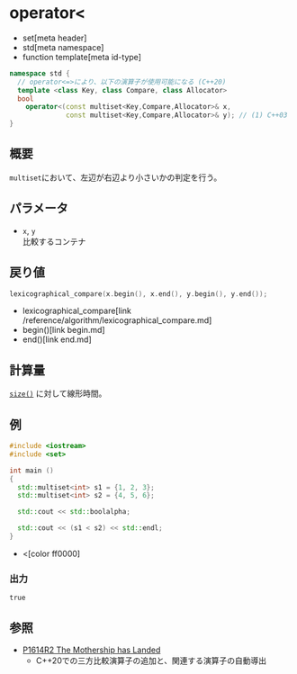 # operator<
* set[meta header]
* std[meta namespace]
* function template[meta id-type]

```cpp
namespace std {
  // operator<=>により、以下の演算子が使用可能になる (C++20)
  template <class Key, class Compare, class Allocator>
  bool
    operator<(const multiset<Key,Compare,Allocator>& x,
              const multiset<Key,Compare,Allocator>& y); // (1) C++03
}
```

## 概要
`multiset`において、左辺が右辺より小さいかの判定を行う。


## パラメータ
- `x`, `y`<br/>
比較するコンテナ


## 戻り値
```cpp
lexicographical_compare(x.begin(), x.end(), y.begin(), y.end());
```
* lexicographical_compare[link /reference/algorithm/lexicographical_compare.md]
* begin()[link begin.md]
* end()[link end.md]


## 計算量
[`size()`](size.md) に対して線形時間。


## 例
```cpp example
#include <iostream>
#include <set>

int main ()
{
  std::multiset<int> s1 = {1, 2, 3};
  std::multiset<int> s2 = {4, 5, 6};

  std::cout << std::boolalpha;

  std::cout << (s1 < s2) << std::endl;
}
```
* <[color ff0000]

### 出力
```
true
```


## 参照
- [P1614R2 The Mothership has Landed](https://www.open-std.org/jtc1/sc22/wg21/docs/papers/2019/p1614r2.html)
    - C++20での三方比較演算子の追加と、関連する演算子の自動導出
